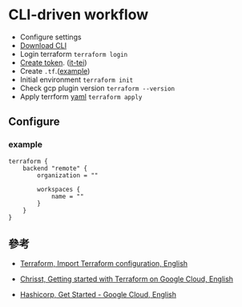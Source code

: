 # CLI-driven workflow

- Configure settings
- [Download CLI](https://www.terraform.io/downloads.html)
- Login terraform `terraform login`
- [Create token](https://app.terraform.io/app/settings/tokens?source=terraform-login). ([it-tei](#))
- Create `.tf`.([example](#example))
- Initial environment `terraform init`
- Check gcp plugin version `terraform --version` 
- Apply terrform [yaml](#) `terraform apply`

## Configure

### example

```
terraform { 
	backend "remote" {
		organization = ""

		workspaces {
			name = ""
		}
	}
}
```

## 參考

- [Terraform, Import Terraform configuration, English](https://learn.hashicorp.com/tutorials/terraform/state-import)

- [Chrisst, Getting started with Terraform on Google Cloud, English](https://cloud.google.com/community/tutorials/getting-started-on-gcp-with-terraform)

- [Hashicorp, Get Started - Google Cloud, English](https://learn.hashicorp.com/terraform)
